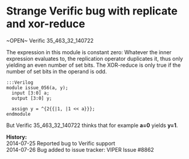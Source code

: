
Strange Verific bug with replicate and xor-reduce
=================================================

~OPEN~ Verific 35_463_32_140722

The expression in this module is constant zero: Whatever the inner expression
evaluates to, the replication operator duplicates it, thus only yielding an
even number of set bits. The XOR-reduce is only true if the number of set bits
in the operand is odd.

    :::Verilog
    module issue_056(a, y);
      input [3:0] a;
      output [3:0] y;
    
      assign y = ^{2{{|1, |1 << a}}};
    endmodule

But Verific 35_463_32_140722 thinks that for example **a=0** yields **y=1**.

**History:**  
2014-07-25 Reported bug to Verific support  
2014-07-26 Bug added to issue tracker: VIPER Issue #8862  

